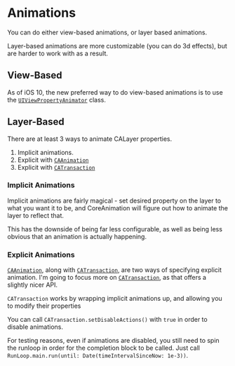 # Animations

You can do either view-based animations, or layer based animations.

Layer-based animations are more customizable (you can do 3d effects), but are harder to work with as a result.

## View-Based

As of iOS 10, the new preferred way to do view-based animations is to use the [`UIViewPropertyAnimator`](https://developer.apple.com/documentation/uikit/uiviewpropertyanimator) class.

## Layer-Based

There are at least 3 ways to animate CALayer properties.

1. Implicit animations.
2. Explicit with [`CAAnimation`](https://developer.apple.com/documentation/quartzcore/caanimation)
3. Explicit with [`CATransaction`](https://developer.apple.com/documentation/quartzcore/catransaction)


### Implicit Animations

Implicit animations are fairly magical - set desired property on the layer to what you want it to be, and CoreAnimation will figure out how to animate the layer to reflect that.

This has the downside of being far less configurable, as well as being less obvious that an animation is actually happening.

### Explicit Animations

[`CAAnimation`](https://developer.apple.com/documentation/quartzcore/caanimation), along with [`CATransaction`](https://developer.apple.com/documentation/quartzcore/catransaction), are two ways of specifying explicit animation.
I'm going to focus more on [`CATransaction`](https://developer.apple.com/documentation/quartzcore/catransaction), as that offers a slightly nicer API.

`CATransaction` works by wrapping implicit animations up, and allowing you to modify their properties

You can call `CATransaction.setDisableActions()` with `true` in order to disable animations.

For testing reasons, even if animations are disabled, you still need to spin the runloop in order for the completion block to be called. Just call `RunLoop.main.run(until: Date(timeIntervalSinceNow: 1e-3))`.
